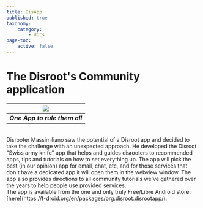 ```yaml
---
title: DisApp
published: true
taxonomy:
    category:
        - docs
page-toc:
    active: false
---
```


# The Disroot's Community application
|![](/start/icons/disapp.png)|
|:--:|
|***One App to rule them all***|
<br>
Disrooter Massimiliano saw the potential of a Disroot app and decided to take the challenge with an unexpected approach. He developed the Disroot "Swiss army knife" app that helps and guides disrooters to recommended apps, tips and tutorials on how to set everything up. The app will pick the best (in our opinion) app for email, chat, etc, and for those services that don't have a dedicated app it will open them in the webview window. The app also provides directions to all community tutorials we've gathered over the years to help people use provided services.<br>
The app is available from the one and only truly Free/Libre Android store: [here](https://f-droid.org/en/packages/org.disroot.disrootapp/).
